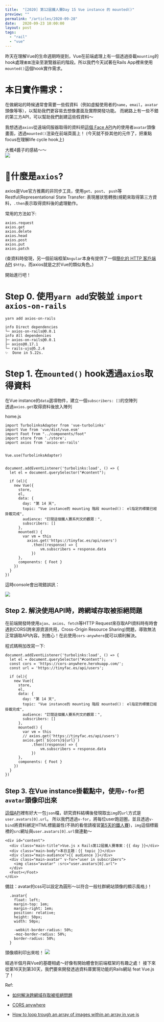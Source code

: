```yaml
---
title:  "[2020] 第12屆鐵人賽Day 15 Vue instance 的 mounted()"
preview: ""
permalink: "/articles/2020-09-28"
date:   2020-09-23 10:00:00
layout: post
tags: 
  - "rail"
  - "vue"    
---
```


昨天在理解Vue的生命週期時提到，Vue在前端處理上有一個透過掛載`mounting`的hook處理`畫面`渲染至瀏覽器前的階段。所以我們今天試著在Rails App裡來使用`mounted()`這個hook實作需求。

# 本日實作需求：

在做網站的時候通常會需要一些假資料（例如虛擬使用者的`name`，`email`，`avatar`頭像等等），以幫助我們更容易去想像畫面及實際開發功能。
而網路上有一些不錯的第三方API，可以幫助我們創建這些假資料～

我想透過`axios`從遠端伺服器取得的資料把[這個 Face API](https://tinyfac.es/)內的使用者`avatar`頭像畫面，透過`mounted()`渲染在前端頁面上！
(今天就不掛其他的元件了，把重點focus在理解life cycle hook上)  

大概4醬子的感結～～  
![](https://i.imgur.com/0nEo5Ip.png)

# 什麼是`axios`?

axios是Vue官方推薦的非同步工具，使用`get`、`post`、 `push`等Restful(Representational State Transfer: 表現層狀態轉換)規範來取得第三方資料，`.then`表示取得資料後的處理動作。

常用的方法如下:

```
axios.request
axios.get
axios.delete
axios.head
axios.post
axios.put
axios.patch
```

(查資料時發現，另一個前端框架`Angular`本身有提供了一個[簡化的 HTTP 客戶端 API](https://angular.tw/guide/http) `$http`，而axios就是之於Vue的類似角色。)

開始進行吧！

# Step 0. 使用`yarn add`安裝並 `import` `axios-on-rails`

```
yarn add axios-on-rails

info Direct dependencies
└─ axios-on-rails@0.0.1
info All dependencies
├─ axios-on-rails@0.0.1
├─ axios@0.17.1
└─ rails-ujs@5.2.4
✨  Done in 5.22s.
```


# Step 1. 在`mounted()` hook透過`axios`取得資料

在Vue instance的`data`選項物件，建立一個`subscribers: []`的空陣列  
透過`axios.get`取得資料後放入陣列

home.js
```
import TurbolinksAdapter from 'vue-turbolinks'
import Vue from 'vue/dist/vue.esm'
import Foot from "../components/foot"
import store from './store';
import axios from 'axios-on-rails'


Vue.use(TurbolinksAdapter)


document.addEventListener('turbolinks:load', () => {
  let el = document.querySelector("#content");

  if (el){
    new Vue({
      store,
      el,
      data: {
        day: "第 14 天",
        topic: "Vue instance的 mounting 階段 mounted()： el指定的標籤已經掛載完成",
        audience: "訂閱這個鐵人賽系列文的觀眾：",
        subscribers: []
      },
      mounted() {
        var vm = this
          axios.get('https://tinyfac.es/api/users')
            .then((response) => {
                vm.subscribers = response.data
            })
      },
      components: { Foot }
    })
  }
})
```

這時console會出現錯誤訊：

![](https://i.imgur.com/9mTdZQz.png)

## Step 2. 解決使用API時，跨網域存取被拒絕問題

在前端開發時使用`ajax`、`axios`、`fetch`等HTTP Request來存取API資料時有時會遇到CORS(跨來源資源共用，Cross-Origin Resource Sharing)問題，導致無法正常讀取API內容。別擔心！在此使用`cors-anywhere`就可以順利解決。  

程式碼稍加改寫一下:

```
document.addEventListener('turbolinks:load', () => {
  let el = document.querySelector("#content");
  const cors = 'https://cors-anywhere.herokuapp.com/';
  const url = 'https://tinyfac.es/api/users';

  if (el){
    new Vue({
      store,
      el,
      data: {
        day: "第 14 天",
        topic: "Vue instance的 mounting 階段 mounted()： el指定的標籤已經掛載完成",
        audience: "訂閱這個鐵人賽系列文的觀眾：",
        subscribers: []
      },
      mounted() {
        var vm = this
        // axios.get('https://tinyfac.es/api/users')
        axios.get(`${cors}${url}`)
            .then((response) => {
                vm.subscribers = response.data
            })
      },
      components: { Foot }
    })
  }
})
```

## Step 3. 在Vue instance掛載點中，使用`v-for`把`avatar`頭像印出來

[這個API](https://tinyfac.es/api/users)裡有好大一包`json`檔，研究資料結構後發現取出`img`的`url`方式是`user.avatars[0].url`。
所以我們透過`v-for`，將每位user跑迴圈，並且透過`v-bind`將資料綁定HTML標籤屬性(不熟的看倌請複習[第5天的鐵人賽](https://ithelp.ithome.com.tw/articles/10239655))，`img`這個標籤裡的`src`網址與`user.avatars[0].url`做連動～

```
<div id="content">
  <div class="main-title">Vue.js x Rails第12屆鐵人賽專案：{{ day }}</div>
  <div class="main-body">本日主題：{{ topic }}</div>
  <div class="main-audience">{{ audience }}</div>  
  <div class="main-avatar" v-for="user in subscribers">
    <img class="avatar" :src="user.avatars[0].url">
  </div>
  <Foot></Foot>
</div>
```

備註：avatar的css可以設定為圓形～以符合一般社群網站頭像的顯示風格;)！

```
  .avatar{
    float: left;
    margin-top: 1em;
    margin-right: 1em;
    position: relative;
    height: 50px;
    width: 50px;

    -webkit-border-radius: 50%;
    -moz-border-radius: 50%;
    border-radius: 50%;
  }
```

頭像順利印出來啦！
![](https://i.imgur.com/0P4dfiA.png)

經過半個月與Vue的基礎相處～好像有開始體會到前端框架的有趣之處！
接下來從第16天到第30天，我們要來開發透過資料庫實現功能的Rails網站 feat Vue.js了！

Ref: 

* [如何解決跨網域存取被拒絕問題](https://andy6804tw.github.io/2019/09/21/fix-cors-problem/#%E5%A6%82%E4%BD%95%E8%A7%A3%E6%B1%BA%E8%B7%A8%E7%B6%B2%E5%9F%9F%E5%AD%98%E5%8F%96%E8%A2%AB%E6%8B%92%E7%B5%95%E5%95%8F%E9%A1%8C)  

* [CORS anywhere](https://cors-anywhere.herokuapp.com/)  

* [How to loop trough an array of images within an array in vue js](https://stackoverflow.com/questions/54358631/how-to-loop-trough-an-array-of-images-within-an-array-in-vue-js)  



